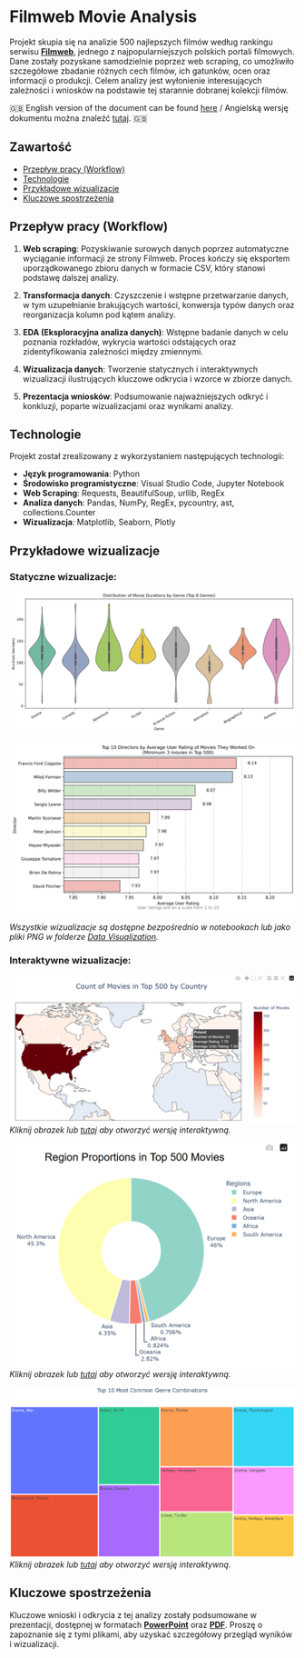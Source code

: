 # Filmweb Movie Analysis

Projekt skupia się na analizie 500 najlepszych filmów według rankingu serwisu **[Filmweb](https://www.filmweb.pl/)**, jednego z najpopularniejszych polskich portali filmowych. Dane zostały pozyskane samodzielnie poprzez web scraping, co umożliwiło szczegółowe zbadanie różnych cech filmów, ich gatunków, ocen oraz informacji o produkcji. Celem analizy jest wyłonienie interesujących zależności i wniosków na podstawie tej starannie dobranej kolekcji filmów.

🇬🇧 English version of the document can be found [here](/README.md) / Angielską wersję dokumentu można znaleźć [tutaj](/README.md). 🇬🇧

## Zawartość

- [Przepływ pracy (Workflow)](#przepływ-pracy-workflow)
- [Technologie](#technologie)
- [Przykładowe wizualizacje](#przykładowe-wizualizacje)
- [Kluczowe spostrzeżenia](#kluczowe-spostrzeżenia)

## Przepływ pracy (Workflow)
1. **Web scraping**: Pozyskiwanie surowych danych poprzez automatyczne wyciąganie informacji ze strony Filmweb. Proces kończy się eksportem uporządkowanego zbioru danych w formacie CSV, który stanowi podstawę dalszej analizy.

2. **Transformacja danych**: Czyszczenie i wstępne przetwarzanie danych, w tym uzupełnianie brakujących wartości, konwersja typów danych oraz reorganizacja kolumn pod kątem analizy.

3. **EDA (Eksploracyjna analiza danych)**: Wstępne badanie danych w celu poznania rozkładów, wykrycia wartości odstających oraz zidentyfikowania zależności między zmiennymi.

4. **Wizualizacja danych**: Tworzenie statycznych i interaktywnych wizualizacji ilustrujących kluczowe odkrycia i wzorce w zbiorze danych.

5. **Prezentacja wniosków**: Podsumowanie najważniejszych odkryć i konkluzji, poparte wizualizacjami oraz wynikami analizy.

## Technologie

Projekt został zrealizowany z wykorzystaniem następujących technologii:
- **Język programowania**: Python  
- **Środowisko programistyczne**: Visual Studio Code, Jupyter Notebook  
- **Web Scraping**: Requests, BeautifulSoup, urllib, RegEx  
- **Analiza danych**: Pandas, NumPy, RegEx, pycountry, ast, collections.Counter  
- **Wizualizacja**: Matplotlib, Seaborn, Plotly

## Przykładowe wizualizacje

### Statyczne wizualizacje:

![Przykładowe wizualizacje](/Data%20Visualization/Visualization%20Samples.gif)

![Przykładowe wizualizacje](/Data%20Visualization/Visualization%20Samples2.gif)

*Wszystkie wizualizacje są dostępne bezpośrednio w notebookach lub jako pliki PNG w folderze [Data Visualization](/Data%20Visualization/).*

### Interaktywne wizualizacje:

[![World Map](/Data%20Visualization/Country%20Visualizations/map_count.png)](https://htmlpreview.github.io/?https://github.com/GBortnik/Filmweb-Movie-Analysis/blob/main/Data%20Visualization/Country%20Visualizations/map_count.html)
*Kliknij obrazek lub [tutaj](https://htmlpreview.github.io/?https://github.com/GBortnik/Filmweb-Movie-Analysis/blob/main/Data%20Visualization/Country%20Visualizations/map_count.html) aby otworzyć wersję interaktywną.*

[![Regions Donut Chart](/Data%20Visualization/Country%20Visualizations/regions_donut.png)](https://htmlpreview.github.io/?https://github.com/GBortnik/Filmweb-Movie-Analysis/blob/main/Data%20Visualization/Country%20Visualizations/region_donut.html)
*Kliknij obrazek lub [tutaj](https://htmlpreview.github.io/?https://github.com/GBortnik/Filmweb-Movie-Analysis/blob/main/Data%20Visualization/Country%20Visualizations/region_donut.html) aby otworzyć wersję interaktywną.*

[![Genres Combinations Treemap](/Data%20Visualization/Genres%20Visualizations/genres_treemap.png)](https://htmlpreview.github.io/?https://github.com/GBortnik/Filmweb-Movie-Analysis/blob/main/Data%20Visualization/Genres%20Visualizations/genres_treemap.html)
*Kliknij obrazek lub [tutaj](https://htmlpreview.github.io/?https://github.com/GBortnik/Filmweb-Movie-Analysis/blob/main/Data%20Visualization/Genres%20Visualizations/genres_treemap.html) aby otworzyć wersję interaktywną.*

## Kluczowe spostrzeżenia

Kluczowe wnioski i odkrycia z tej analizy zostały podsumowane w prezentacji, dostępnej w formatach **[PowerPoint](/Filmweb%20Movie%20Analysis.pptx)** oraz **[PDF](/Filmweb%20Movie%20Analysis.pdf)**.
Proszę o zapoznanie się z tymi plikami, aby uzyskać szczegółowy przegląd wyników i wizualizacji.